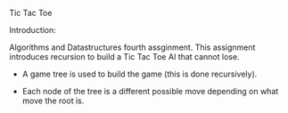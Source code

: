 Tic Tac Toe

Introduction:

Algorithms and Datastructures fourth assginment. This assignment introduces
recursion to build a Tic Tac Toe AI that cannot lose. 

- A game tree is used to build the game (this is done recursively).

- Each node of the tree is a different possible move depending on what move
the root is.